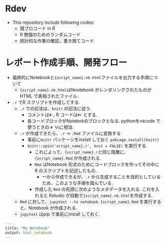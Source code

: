 # Rdev
- This repository includs following codes:
  - 競プロコード in R
  - R 勉強のためのランダムコード
  - 統計的な作業の確認、書き捨てコード
  
# レポート作成手順、開発フロー
- 最終的にNotebookと`{script_name}.nb.html`ファイルを出力する手順について
  - `{script_name}.nb.html`はNootebook がレンダリングされたものがHTML で表現されたファイル.
- `.r` でR スクリプトを作成してする.
  - `.r` での記法は、`knitr` の記法に従う.
    - コメントは`#-`, R コードは`#+` とする.
    - 各コードブロックがNotebokのブロックとなる. pythonをvscode で使うときの `# %%`に相当.
  - `.r` が作成できたら、`.r` -> `.Rmd` ファイルに変換する
    - 事前に`knitr` パッケージをinstall しておく `pakcage.install(knitr)`
    - `knitr::spin('script_name}.r', knit = FALSE)` を実行する. 
      - これによって、`{script_name}.r`と同じ階層に、`{script_name}.Rmd` が作成される.
      - `Rmd` はNotebook 形式のためにコードブロックを作ってその中にR のスクリプトを記述したもの.
        - 一から作成できるが、`.r` から生成することを目的としているため、このような手順を踏んでいる.
      - 作成した `Rmd` の先頭に次のようなメタデータを入れる. これを入れると Rstudio が自動で`{script_name}.nb.html`を作成する.
  - `Rmd` に対して、`jupytext --to notebook {script_name}.Rmd` を実行すると、Notebook が作成される.
  - `jupytext` はpip で事前にinstall しておく.
  
      
```yaml
---
title: "My Notebook"
output: html_notebook
---
```
